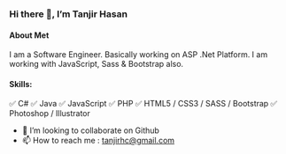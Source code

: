### Hi there 👋, I’m Tanjir Hasan
#### About Met

I am a Software Engineer. Basically working on ASP .Net Platform. I am working with JavaScript, Sass & Bootstrap also.

#### Skills: 
✅ C# ✅ Java ✅ JavaScript ✅ PHP ✅ HTML5 / CSS3 / SASS / Bootstrap ✅ Photoshop / Illustrator

- 👯 I’m looking to collaborate on Github
- 📫 How to reach me : tanjirhc@gmail.com


<!---
tanjirhc/tanjirhc is a ✨ special ✨ repository because its `README.md` (this file) appears on your GitHub profile.
You can click the Preview link to take a look at your changes.
--->
